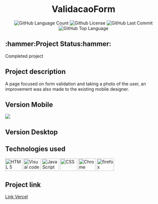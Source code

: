 

<div align="center"><h1>ValidacaoForm</h1>
<img alt="GitHub Language Count" src="https://img.shields.io/github/languages/count/Guilbertoliveira/ValidacaoForm" />
<img alt="Github License" src="https://img.shields.io/github/license/Guilbertoliveira/ValidacaoForm" />
<img alt="GitHub Last Commit" src="https://img.shields.io/github/last-commit/Guilbertoliveira/ValidacaoForm" />
<img alt="GitHub Top Language" src="https://img.shields.io/github/languages/top/Guilbertoliveira/ValidacaoForm" /></div>

<h2>:hammer:Project Status:hammer:</h2>
<p>Completed project</p>

<h2>Project description</h2>
<p>A page focused on form validation and taking a photo of the user, an improvement was also made to the existing mobile designer.</p>

<h2 >Version Mobile</h2>
<img src="https://user-images.githubusercontent.com/41201436/229580774-a8a30187-0d03-4387-aff8-8d5fe7485fcb.gif">

<h2>Version Desktop</h2>

<h2>Technologies used</h2>
<div>
<img src="https://cdn.jsdelivr.net/gh/devicons/devicon/icons/html5/html5-plain-wordmark.svg" height="40" width="55" title="HTML 5" />
<img src="https://cdn.jsdelivr.net/gh/devicons/devicon/icons/visualstudio/visualstudio-plain.svg" height="40" width="55" title="Visual code"  />
<img src="https://cdn.jsdelivr.net/gh/devicons/devicon/icons/javascript/javascript-plain.svg" height="40" width="55" title="JavaScript"/>
<img src="https://cdn.jsdelivr.net/gh/devicons/devicon/icons/css3/css3-plain-wordmark.svg" height="40" width="55" title="CSS" /> 
<img src="https://cdn.jsdelivr.net/gh/devicons/devicon/icons/chrome/chrome-original-wordmark.svg" height="40" width="55" title="Chrome"  />
<img src="https://cdn.jsdelivr.net/gh/devicons/devicon/icons/firefox/firefox-original.svg" height="40" width="55" title="firefox" /> </div>   
    
<h2> Project link </h2>
<a href="https://validacao-form.vercel.app/">Link Vercel</a>

